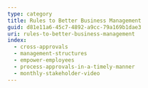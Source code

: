 ```yaml
---
type: category
title: Rules to Better Business Management
guid: d81e11a6-45c7-4892-a9cc-79a169b1dae3
uri: rules-to-better-business-management
index:
  - cross-approvals
  - management-structures
  - empower-employees
  - process-approvals-in-a-timely-manner
  - monthly-stakeholder-video
---
```

